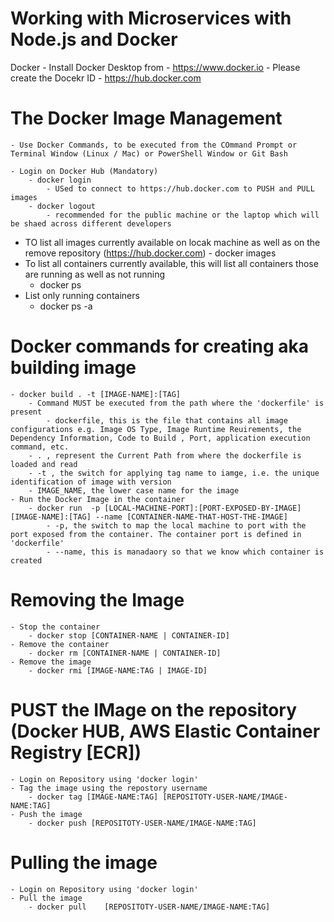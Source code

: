 # Working with Microservices with Node.js and Docker

Docker
    - Install Docker Desktop from
        - https://www.docker.io
    - Please create the Docekr ID
        - https://hub.docker.com
# The Docker Image Management
    - Use Docker Commands, to be executed from the COmmand Prompt or Terminal Window (Linux / Mac) or PowerShell Window or Git Bash

    - Login on Docker Hub (Mandatory)
        - docker login
            - USed to connect to https://hub.docker.com to PUSH and PULL images
        - docker logout
            - recommended for the public machine or the laptop which will be shaed across different developers
   - TO list all images currently available on locak machine as well as on the remove repository (https://hub.docker.com)
         - docker images
   - To list all containers currently available, this will list all containers those are running as well as not running
        - docker ps   
   - List only running containers
        - docker ps -a

# Docker commands for creating aka building image
    - docker build . -t [IMAGE-NAME]:[TAG]
        - Command MUST be executed from the path where the 'dockerfile' is present 
            - dockerfile, this is the file that contains all image configurations e.g. Image OS Type, Image Runtime Reuirements, the Dependency Information, Code to Build , Port, application execution command, etc.    
        - . , represent the Current Path from where the dockerfile is loaded and read
        - -t , the switch for applying tag name to iamge, i.e. the unique identification of image with version
        - IMAGE_NAME, the lower case name for the image
    - Run the Docker Image in the container
        - docker run  -p [LOCAL-MACHINE-PORT]:[PORT-EXPOSED-BY-IMAGE]  [IMAGE-NAME]:[TAG] --name [CONTAINER-NAME-THAT-HOST-THE-IMAGE]
            - -p, the switch to map the local machine to port with the port exposed from the container. The container port is defined in 'dockerfile'
            - --name, this is manadaory so that we know which container is created
# Removing the Image
    - Stop the container
        - docker stop [CONTAINER-NAME | CONTAINER-ID]
    - Remove the container
        - docker rm [CONTAINER-NAME | CONTAINER-ID]
    - Remove the image
        - docker rmi [IMAGE-NAME:TAG | IMAGE-ID]

# PUST the IMage on the repository (Docker HUB, AWS Elastic Container Registry [ECR])
    - Login on Repository using 'docker login'
    - Tag the image using the repostory username
        - docker tag [IMAGE-NAME:TAG] [REPOSITOTY-USER-NAME/IMAGE-NAME:TAG]
    - Push the image
        - docker push [REPOSITOTY-USER-NAME/IMAGE-NAME:TAG]
# Pulling the image
    - Login on Repository using 'docker login'
    - Pull the image
        - docker pull    [REPOSITOTY-USER-NAME/IMAGE-NAME:TAG]          


